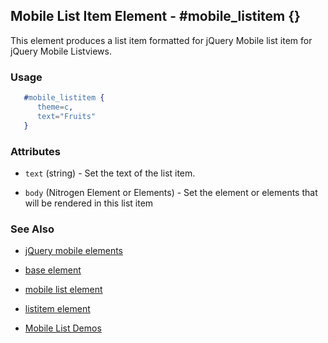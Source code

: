 <!-- dash: #mobile_listitem | Element | ###:Section -->


## Mobile List Item Element - #mobile_listitem {}

This element produces a list item formatted for jQuery Mobile list item for jQuery Mobile Listviews.

### Usage

```erlang
   #mobile_listitem {
	  theme=c,
	  text="Fruits"
   }

```

### Attributes

   * `text` (string) - Set the text of the list item.

   * `body` (Nitrogen Element or Elements) - Set the element or elements that will be rendered in this list item

### See Also

 *  [jQuery mobile elements](./jquery_mobile.md)

 *  [base element](./element_base.md)

 *  [mobile list element](./mobile_list.md)

 *  [listitem element](./listitem.md)

 *  [Mobile List Demos](http://nitrogenproject.com/demos/mobile_list)
